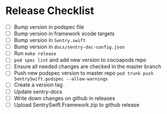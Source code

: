 # Release Checklist

  - [ ] Bump version in podspec file
  - [ ] Bump version in framework xcode targets
  - [ ] Bump version in `Sentry.swift`
  - [ ] Bump version in `docs/sentry-doc-config.json`
  - [ ] Run `make release`
  - [ ] `pod spec lint` and add new version to cocoapods repo
  - [ ] Ensure all needed changes are checked in the master branch
  - [ ] Push new podspec version to master repo `pod trunk push SentrySwift.podspec --allow-warnings`
  - [ ] Create a version tag
  - [ ] Update sentry-docs
  - [ ] Write down changes on github in releases
  - [ ] Upload SentrySwift.Framework.zip to github release